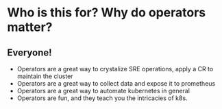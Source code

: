# Who is this for? Why do operators matter?

## Everyone!

* Operators are a great way to crystalize SRE operations, apply a CR to maintain the cluster
* Operators are a great way to collect data and expose it to prometheus
* Operators are a great way to automate kubernetes in general
* Operators are fun, and they teach you the intricacies of k8s. 